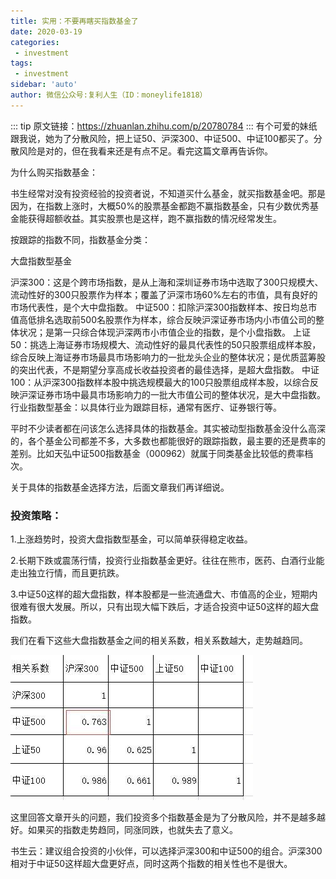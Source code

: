 ```yaml
---
title: 实用：不要再瞎买指数基金了
date: 2020-03-19
categories:
 - investment
tags:
 - investment
sidebar: 'auto'
author: 微信公众号:复利人生（ID：moneylife1818）
---
```

::: tip
原文链接：https://zhuanlan.zhihu.com/p/20780784
:::
有个可爱的妹纸跟我说，她为了分散风险，把上证50、沪深300、中证500、中证100都买了。分散风险是对的，但在我看来还是有点不足。看完这篇文章再告诉你。

为什么购买指数基金：

书生经常对没有投资经验的投资者说，不知道买什么基金，就买指数基金吧。那是因为，在指数上涨时，大概50%的股票基金都跑不赢指数基金，只有少数优秀基金能获得超额收益。其实股票也是这样，跑不赢指数的情况经常发生。

按跟踪的指数不同，指数基金分类：

大盘指数型基金

沪深300：这是个跨市场指数，是从上海和深圳证券市场中选取了300只规模大、流动性好的300只股票作为样本；覆盖了沪深市场60%左右的市值，具有良好的市场代表性，是个大中盘指数。
中证500：扣除沪深300指数样本、按日均总市值高低排名选取前500名股票作为样本，综合反映沪深证券市场内小市值公司的整体状况；是第一只综合体现沪深两市小市值企业的指数，是个小盘指数。
上证50：挑选上海证券市场规模大、流动性好的最具代表性的50只股票组成样本股，综合反映上海证券市场最具市场影响力的一批龙头企业的整体状况；是优质蓝筹股的突出代表，不是期望分享高成长收益投资者的最佳选择，是超大盘指数。
中证100：从沪深300指数样本股中挑选规模最大的100只股票组成样本股，以综合反映沪深证券市场中最具市场影响力的一批大市值公司的整体状况，是大中盘指数。
行业指数型基金：以具体行业为跟踪目标，通常有医疗、证券银行等。

平时不少读者都在问该怎么选择具体的指数基金。其实被动型指数基金没什么高深的，各个基金公司都差不多，大多数也都能很好的跟踪指数，最主要的还是费率的差别。比如天弘中证500指数基金（000962）就属于同类基金比较低的费率档次。

关于具体的指数基金选择方法，后面文章我们再详细说。

### 投资策略：

1.上涨趋势时，投资大盘指数型基金，可以简单获得稳定收益。

2.长期下跌或震荡行情，投资行业指数基金更好。往往在熊市，医药、白酒行业能走出独立行情，而且更抗跌。

3.中证50这样的超大盘指数，样本股都是一些流通盘大、市值高的企业，短期内很难有很大发展。所以，只有出现大幅下跌后，才适合投资中证50这样的超大盘指数。

我们在看下这些大盘指数基金之间的相关系数，相关系数越大，走势越趋同。

![选项卡](../../../assets/imgs/2020/031901.jpg)

这里回答文章开头的问题，我们投资多个指数基金是为了分散风险，并不是越多越好。如果买的指数走势趋同，同涨同跌，也就失去了意义。

书生云：建议组合投资的小伙伴，可以选择沪深300和中证500的组合。沪深300相对于中证50这样超大盘更好点，同时这两个指数的相关性也不是很大。